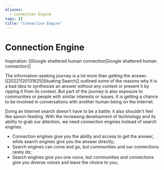 ```yaml
---
aliases:
  - Connection Engine
tags: []
title: "Connection Engine"
---
```


# Connection Engine

Inspiration: [[Google shattered human connection|Google shattered human connection]]

The information-seeking journey is a lot more than getting the answer. [[20221120131625|Situating Search]] outlined some of the reasons why it is a bad idea to synthesize an answer without any context or present it by ripping it from its context. But part of the journey is also exposure to communities or people with similar interests or issues. It is getting a chance to be involved in conversations with another human being on the Internet.

Doing an Internet search doesn't have to be a battle; it also shouldn't feel like spoon-feeding. With the increasing development of technology and its ability to grab our attention, we need connection engines instead of search engines.

- Connection engines give you the ability and access to get the answer, while search engines give you the answer directly;
- Search engines can come and go, but communities and our connections rarely do;
- Search engines give you one voice, but communities and connections give you diverse voices and leave the choice to you;